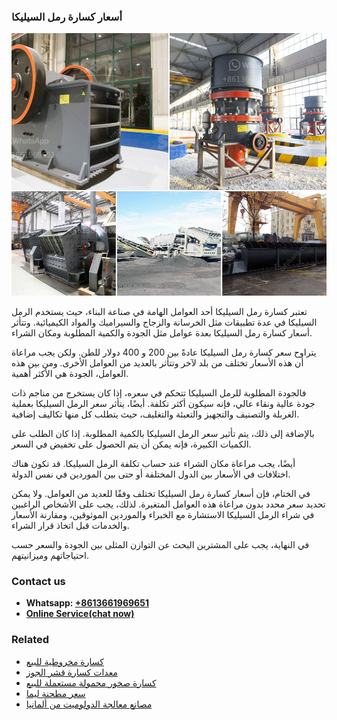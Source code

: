 <h3>أسعار كسارة رمل السيليكا</h3><img src='1701746471.jpg' alt=''><p>تعتبر كسارة رمل السيليكا أحد العوامل الهامة في صناعة البناء، حيث يستخدم الرمل السيليكا في عدة تطبيقات مثل الخرسانة والزجاج والسيراميك والمواد الكيميائية. وتتأثر أسعار كسارة رمل السيليكا بعدة عوامل مثل الجودة والكمية المطلوبة ومكان الشراء.</p><p>يتراوح سعر كسارة رمل السيليكا عادةً بين 200 و 400 دولار للطن. ولكن يجب مراعاة أن هذه الأسعار تختلف من بلد لآخر وتتأثر بالعديد من العوامل الأخرى. ومن بين هذه العوامل، الجودة هي الأكثر أهمية.</p><p>فالجودة المطلوبة للرمل السيليكا تتحكم في سعره، إذا كان يستخرج من مناجم ذات جودة عالية ونقاء عالي، فإنه سيكون أكثر تكلفة. أيضًا، يتأثر سعر الرمل السيليكا بعملية الغربلة والتصنيف والتجهيز والتعبئة والتغليف، حيث يتطلب كل منها تكاليف إضافية.</p><p>بالإضافة إلى ذلك، يتم تأثير سعر الرمل السيليكا بالكمية المطلوبة. إذا كان الطلب على الكميات الكبيرة، فإنه يمكن أن يتم الحصول على تخفيض في السعر.</p><p>أيضًا، يجب مراعاة مكان الشراء عند حساب تكلفة الرمل السيليكا. قد تكون هناك اختلافات في الأسعار بين الدول المختلفة أو حتى بين الموردين في نفس الدولة.</p><p>في الختام، فإن أسعار كسارة رمل السيليكا تختلف وفقًا للعديد من العوامل. ولا يمكن تحديد سعر محدد بدون مراعاة هذه العوامل المتغيرة. لذلك، يجب على الأشخاص الراغبين في شراء الرمل السيليكا الاستشارة مع الخبراء والموردين الموثوقين، ومقارنة الأسعار والخدمات قبل اتخاذ قرار الشراء.</p><p>في النهاية، يجب على المشترين البحث عن التوازن المثلى بين الجودة والسعر حسب احتياجاتهم وميزانيتهم.</p><h3>Contact us</h3><ul><li><strong>Whatsapp:&nbsp;<a href="https://wa.me/8613661969651">+8613661969651</a></strong></li><li><a href="https://swt.shibang-china.com/?git&amp;zhl&amp;أسعار كسارة رمل السيليكا"><strong>Online Service(chat now)</strong></a></li></ul><h3>Related</h3><ul><li><a href='كسارة مخروطية للبيع.md'>كسارة مخروطية للبيع</a></li><li><a href='معدات كسارة قشر الجوز.md'>معدات كسارة قشر الجوز</a></li><li><a href='كسارة صخور محمولة مستعملة للبيع.md'>كسارة صخور محمولة مستعملة للبيع</a></li><li><a href='سعر مطحنة ليما.md'>سعر مطحنة ليما</a></li><li><a href='مصانع معالجة الدولوميت من ألمانيا.md'>مصانع معالجة الدولوميت من ألمانيا</a></li></ul>